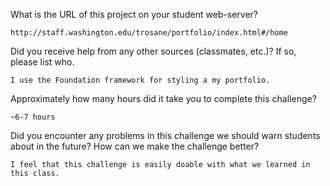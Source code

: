 What is the URL of this project on your student web-server?

	http://staff.washington.edu/trosane/portfolio/index.html#/home

Did you receive help from any other sources (classmates, etc.)? If so, please list who.

	I use the Foundation framework for styling a my portfolio.

Approximately how many hours did it take you to complete this challenge?

	~6-7 hours

Did you encounter any problems in this challenge we should warn students about in the future? How can we make the challenge better?

	I feel that this challenge is easily doable with what we learned in this class.